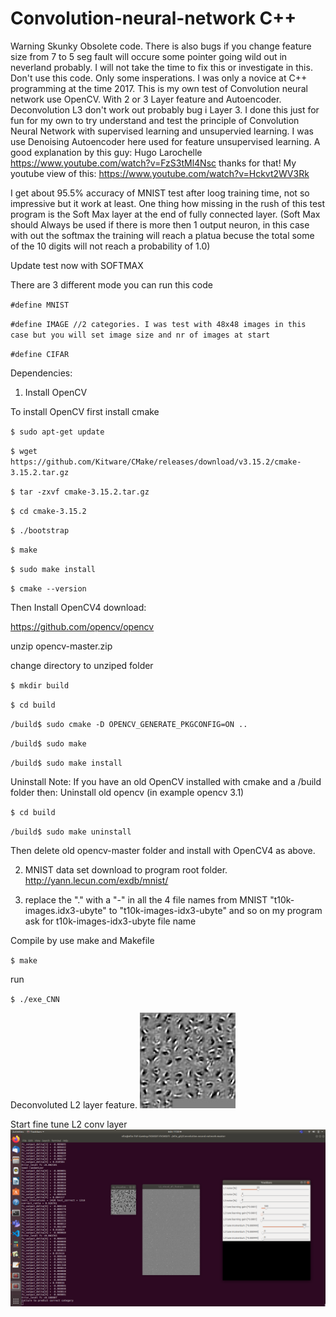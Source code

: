 # Convolution-neural-network C++
Warning Skunky Obsolete code. There is also bugs if you change feature size from 7 to 5 seg fault will occure some pointer going wild out in neverland probably. I will not take the time to fix this or investigate in this. Don't use this code. Only some insperations.
I was only a novice at C++ programming at the time 2017. 
This is my own test of Convolution neural network use OpenCV. With 2 or 3 Layer feature and Autoencoder. Deconvolution L3 don't work out probably bug i Layer 3. 
I done this just for fun for my own to try understand and test the principle of Convolution Neural Network 
with supervised learning and unsupervied learning. I was use Denoising Autoencoder here used for feature unsupervised learning. 
A good explanation by this guy: Hugo Larochelle https://www.youtube.com/watch?v=FzS3tMl4Nsc thanks for that! 
My youtube view of this: https://www.youtube.com/watch?v=Hckvt2WV3Rk

I get about 95.5% accuracy of MNIST test after loog training time, not so impressive but it work at least.
One thing how missing in the rush of this test program is the Soft Max layer at the end of fully connected layer. (Soft Max should Always be used if there is more then 1 output neuron, in this case with out the softmax the training will reach a platua becuse the total some of the 10 digits will not reach a probability of 1.0)

Update test now with SOFTMAX

There are 3 different mode you can run this code

`#define MNIST`

`#define IMAGE //2 categories. I was test with 48x48 images in this case but you will set image size and nr of images at start`

`#define CIFAR` 

Dependencies:

1. Install OpenCV

To install OpenCV
first install 
cmake

`$ sudo apt-get update`

`$ wget https://github.com/Kitware/CMake/releases/download/v3.15.2/cmake-3.15.2.tar.gz`

`$ tar -zxvf cmake-3.15.2.tar.gz`

`$ cd cmake-3.15.2`

`$ ./bootstrap`

`$ make`

`$ sudo make install`

`$ cmake --version`

Then Install OpenCV4
download:

https://github.com/opencv/opencv

unzip opencv-master.zip

change directory to unziped folder

`$ mkdir build`

`$ cd build`

`/build$ sudo cmake -D OPENCV_GENERATE_PKGCONFIG=ON ..` 

`/build$ sudo make`

`/build$ sudo make install`

Uninstall Note: If you have an old OpenCV installed with cmake and a /build folder then:
Uninstall old opencv (in example opencv 3.1)

`$ cd build`

`/build$ sudo make uninstall`

Then delete old opencv-master folder and install with OpenCV4 as above.

2. MNIST data set download to program root folder. http://yann.lecun.com/exdb/mnist/

3. replace the "." with a "-" in all the 4 file names from MNIST "t10k-images.idx3-ubyte" to "t10k-images-idx3-ubyte" and so on
my program ask for t10k-images-idx3-ubyte file name

Compile by use make and Makefile

`$ make`

run

`$ ./exe_CNN`

Deconvoluted L2 layer feature.
![](cloned_sq_visualize_L2toL1%20(copy).JPG)

Start fine tune L2 conv layer
![](Screenshot_3_I_command_finetune_L2.png)


